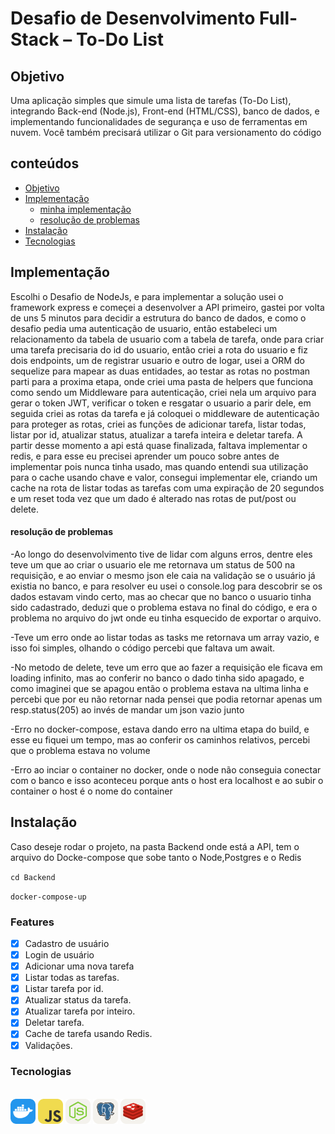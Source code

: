 # Desafio de Desenvolvimento Full-Stack – To-Do List

## Objetivo
<div id="objetivo"></div>
Uma aplicação simples que simule uma lista de tarefas (To-Do List),
integrando Back-end (Node.js), Front-end (HTML/CSS), banco de dados, e
implementando funcionalidades de segurança e uso de ferramentas em nuvem.
Você também precisará utilizar o Git para versionamento do código


## conteúdos
   * [Objetivo](#objetivo)
   * [Implementação](#implementacao)
      * [minha implementação](#minha)
      * [resolução de problemas](#problema)
   * [Instalação](#instalacao)
   * [Tecnologias](#tecnologias)

## Implementação
<div id="minha"></div>
Escolhi o Desafio de NodeJs, e para implementar a solução usei o framework express e começei a desenvolver a API primeiro, gastei por volta de uns 5 minutos para decidir a estrutura do banco de dados, e como o desafio pedia uma autenticação de usuario, então estabeleci um relacionamento da tabela de usuario com a tabela de tarefa, onde para criar uma tarefa precisaria do id do usuario, então criei a rota do usuario e fiz dois endpoints, um de registrar usuario e outro de logar, usei a ORM do sequelize para mapear as duas entidades, ao testar as rotas no postman parti para a proxima etapa, onde criei uma pasta de helpers que funciona como sendo um Middleware para autenticação, criei nela um arquivo para gerar o token JWT, verificar o token e resgatar o usuario a parir dele, em seguida criei as rotas da tarefa e já coloquei o middleware de autenticação para proteger as rotas, criei as funções de adicionar tarefa, listar todas, listar por id, atualizar status, atualizar a tarefa inteira e deletar tarefa. A partir desse momento a api está quase finalizada, faltava implementar o redis, e para esse eu precisei aprender um pouco sobre antes de implementar pois nunca tinha usado, mas quando entendi sua utilização para o cache usando chave e valor, consegui implementar ele, criando um cache na rota de listar todas as tarefas com uma expiração de 20 segundos e um reset toda vez que um dado é alterado nas rotas de put/post ou delete.

#### resolução de problemas
<div id="problema"></div>

-Ao longo do desenvolvimento tive de lidar com alguns erros, dentre eles teve um que ao criar o usuario ele me retornava um status de 500 na requisição, e ao enviar o mesmo json ele caia na validação se o usuário já existia no banco, e para resolver eu usei o console.log para descobrir se os dados estavam vindo certo, mas ao checar que no banco o usuario tinha sido cadastrado, deduzi que o problema estava no final do código, e era o problema no arquivo do jwt onde eu tinha esquecido de exportar o arquivo. 

-Teve um erro onde ao listar todas as tasks me retornava um array vazio, e isso foi simples, olhando o código percebi que faltava um await.

-No metodo de delete, teve um erro que ao fazer a requisição ele ficava em loading infinito, mas ao conferir no banco o dado tinha sido apagado, e como imaginei que se apagou então o problema estava na ultima linha e percebi que por eu não retornar nada pensei que podia retornar apenas um resp.status(205) ao invés de mandar um json vazio junto

-Erro no docker-compose, estava dando erro na ultima etapa do build, e esse eu fiquei um tempo, mas ao conferir os caminhos relativos, percebi que o problema estava no volume

-Erro ao inciar o container no docker, onde o node não conseguia conectar com o banco e isso aconteceu porque ants o host era localhost e ao subir o container o host é o nome do container

## Instalação
<div id="instalacao"></div>
Caso deseje rodar o projeto, na pasta Backend onde está a API, tem o arquivo do Docke-compose
que sobe tanto o Node,Postgres e o Redis

`cd Backend`

`docker-compose-up`

### Features

- [x] Cadastro de usuário
- [x] Login de usuário
- [x] Adicionar uma nova tarefa
- [x] Listar todas as tarefas.
- [x] Listar tarefa por id.
- [x] Atualizar status da tarefa.
- [x] Atualizar tarefa por inteiro.
- [x] Deletar tarefa.
- [x] Cache de tarefa usando Redis.
- [x] Validações.

### Tecnologias
<div id="tecnologias"></div>
<div style="display: inline_block"><br>
    <img align="center" alt="docker" height="40" width="40" src="https://github.com/tandpfun/skill-icons/blob/main/icons/Docker.svg">
  <img align="center" alt="Rafa-Js" height="40" width="40" src="https://github.com/tandpfun/skill-icons/blob/main/icons/JavaScript.svg">
  <img align="center" alt="node" height="40" width="40" src="https://github.com/tandpfun/skill-icons/blob/main/icons/NodeJS-Light.svg">
    <img align="center" alt="postgres" height="40" width="40" src="https://github.com/tandpfun/skill-icons/blob/main/icons/PostgreSQL-Light.svg">
        <img align="center" alt="redis" height="40" width="40" src="https://github.com/tandpfun/skill-icons/blob/main/icons/Redis-Light.svg">
</div>